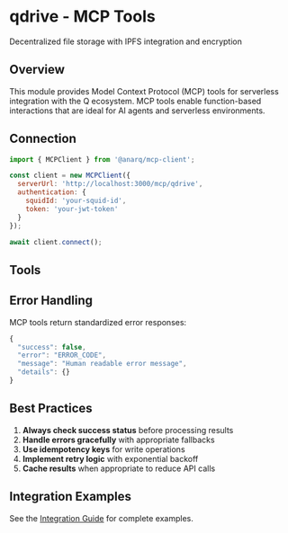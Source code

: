 # qdrive - MCP Tools

Decentralized file storage with IPFS integration and encryption

## Overview

This module provides Model Context Protocol (MCP) tools for serverless integration with the Q ecosystem. MCP tools enable function-based interactions that are ideal for AI agents and serverless environments.

## Connection

```javascript
import { MCPClient } from '@anarq/mcp-client';

const client = new MCPClient({
  serverUrl: 'http://localhost:3000/mcp/qdrive',
  authentication: {
    squidId: 'your-squid-id',
    token: 'your-jwt-token'
  }
});

await client.connect();
```

## Tools







## Error Handling

MCP tools return standardized error responses:

```javascript
{
  "success": false,
  "error": "ERROR_CODE",
  "message": "Human readable error message",
  "details": {}
}
```

## Best Practices

1. **Always check success status** before processing results
2. **Handle errors gracefully** with appropriate fallbacks
3. **Use idempotency keys** for write operations
4. **Implement retry logic** with exponential backoff
5. **Cache results** when appropriate to reduce API calls

## Integration Examples

See the [Integration Guide](./integration-guide.md) for complete examples.
